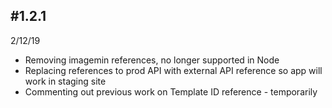 #1.2.1
--
2/12/19  
* Removing imagemin references, no longer supported in Node
* Replacing references to prod API with external API reference so app will work in staging site
* Commenting out previous work on Template ID reference - temporarily
